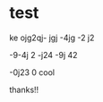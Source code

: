 # test

ke ojg2qj-
 jgj
  -4jg
  -2 j2
 
  
  
  -9-4j 2
  -j24 
  -9j 42
  
  -0j23 
  0
cool

thanks!!
